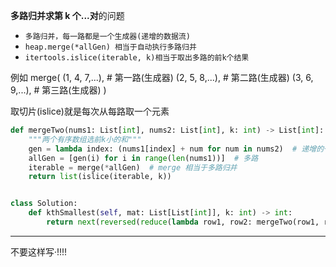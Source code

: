 **多路归并求第 k 个...对**的问题

- `多路归并，每一路都是一个生成器(递增的数据流)`
- `heap.merge(*allGen) 相当于自动执行多路归并`
- `itertools.islice(iterable, k)相当于取出多路的前k个结果`

例如
merge(
(1, 4, 7,...), # 第一路(生成器)
(2, 5, 8,...), # 第二路(生成器)
(3, 6, 9,...), # 第三路(生成器)
)

取切片(islice)就是每次从每路取一个元素

```Python
def mergeTwo(nums1: List[int], nums2: List[int], k: int) -> List[int]:
    """两个有序数组选前k小的和"""
    gen = lambda index: (nums1[index] + num for num in nums2)  # 递增的一路
    allGen = [gen(i) for i in range(len(nums1))]  # 多路
    iterable = merge(*allGen)  # merge 相当于多路归并
    return list(islice(iterable, k))


class Solution:
    def kthSmallest(self, mat: List[List[int]], k: int) -> int:
        return next(reversed(reduce(lambda row1, row2: mergeTwo(row1, row2, k), mat)))
```

---

不要这样写·!!!!
